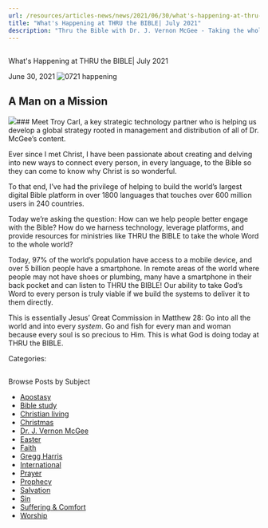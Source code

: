 ```yaml
---
url: /resources/articles-news/news/2021/06/30/what's-happening-at-thru-the-bible-july-2021
title: "What's Happening at THRU the BIBLE| July 2021"
description: "Thru the Bible with Dr. J. Vernon McGee - Taking the whole Word to the whole world"
---
```







## 
 What's Happening at THRU the BIBLE| July 2021


June 30, 2021
![](https://www.ttb.org/images/default-source/default-album/0721-happening16839fc7-b504-4e39-96dc-8ea1d556f7b2.jpg?sfvrsn=b5851f16_1 "0721 happening")




## A Man on a Mission

![](/images/default-source/default-album/troy-carl066620c3-4f2c-4f7a-8030-461099ebc51e.png?sfvrsn=9d851f16_1)### Meet Troy Carl, a key strategic technology partner who is helping us develop a global strategy rooted in management and distribution of all of Dr. McGee’s content.

Ever since I met Christ, I have been passionate about creating and delving into new ways to connect every person, in every language, to the Bible so they can come to know why Christ is so wonderful. 

To that end, I’ve had the privilege of helping to build the world’s largest digital Bible platform in over 1800 languages that touches over 600 million users in 240 countries. 

Today we’re asking the question: How can we help people better engage with the Bible? How do we harness technology, leverage platforms, and provide resources for ministries like THRU the BIBLE to take the whole Word to the whole world?

Today, 97% of the world’s population have access to a mobile device, and over 5 billion people have a smartphone. In remote areas of the world where people may not have shoes or plumbing, many have a smartphone in their back pocket and can listen to THRU the BIBLE! Our ability to take God’s Word to every person is truly viable if we build the systems to deliver it to them directly. 

This is essentially Jesus’ Great Commission in Matthew 28: Go into all the world and into every *system*. Go and fish for every man and woman because every soul is so precious to Him. This is what God is doing today at THRU the BIBLE. 



Categories: 









## 
 Browse Posts by Subject


* [Apostasy](/resources/articles-news/-in-tags/tags/Apostasy)
* [Bible study](/resources/articles-news/-in-tags/tags/Bible-study)
* [Christian living](/resources/articles-news/-in-tags/tags/Christian-living)
* [Christmas](/resources/articles-news/-in-tags/tags/Christmas)
* [Dr. J. Vernon McGee](/resources/articles-news/-in-tags/tags/Dr-J-Vernon-McGee)
* [Easter](/resources/articles-news/-in-tags/tags/easter)
* [Faith](/resources/articles-news/-in-tags/tags/Faith)
* [Gregg Harris](/resources/articles-news/-in-tags/tags/Gregg-Harris)
* [International](/resources/articles-news/-in-tags/tags/International)
* [Prayer](/resources/articles-news/-in-tags/tags/prayer)
* [Prophecy](/resources/articles-news/-in-tags/tags/Prophecy)
* [Salvation](/resources/articles-news/-in-tags/tags/Salvation)
* [Sin](/resources/articles-news/-in-tags/tags/sin)
* [Suffering & Comfort](/resources/articles-news/-in-tags/tags/Suffering-Comfort)
* [Worship](/resources/articles-news/-in-tags/tags/worship)






